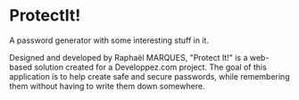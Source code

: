 ProtectIt!
==========

A password generator with some interesting stuff in it.

Designed and developed by Raphaël MARQUES, "Protect It!" is a web-based solution created for a Developpez.com project.
The goal of this application is to help create safe and secure passwords, while remembering them without having to write them down somewhere.
